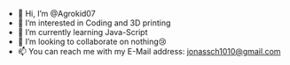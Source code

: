 - 👋 Hi, I’m @Agrokid07
- 👀 I’m interested in Coding and 3D printing
- 🌱 I’m currently learning Java-Script
- 💞️ I’m looking to collaborate on nothing😢
- 📫 You can reach me with my E-Mail address: jonassch1010@gmail.com

<!---
Agrokid07/Agrokid07 is a ✨ special ✨ repository because its `README.md` (this file) appears on your GitHub profile.
You can click the Preview link to take a look at your changes.
--->
